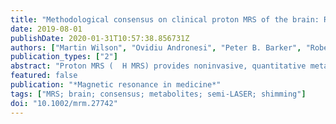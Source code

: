 ```yaml
---
title: "Methodological consensus on clinical proton MRS of the brain: Review and recommendations."
date: 2019-08-01
publishDate: 2020-01-31T10:57:38.856731Z
authors: ["Martin Wilson", "Ovidiu Andronesi", "Peter B. Barker", "Robert Bartha", "Alberto Bizzi", "Patrick J. Bolan", "Kevin M. Brindle", "In-Young Choi", "Cristina Cudalbu", "Ulrike Dydak", "Uzay E. Emir", "Ramon G. Gonzalez", "Stephan Gruber", "Rolf Gruetter", "Rakesh K. Gupta", "Arend Heerschap", "Anke Henning", "Hoby P. Hetherington", "Petra S. Huppi", "Ralph E. Hurd", "Kejal Kantarci", "Risto A. Kauppinen", "Dennis W. J. Klomp", "Roland Kreis", "Marijn J. Kruiskamp", "Martin O. Leach", "Alexander P. Lin", "Peter R. Luijten", "Małgorzata Marjańska", "Andrew A. Maudsley", "Dieter J. Meyerhoff", "Carolyn E. Mountford", "Paul G. Mullins", "James B. Murdoch", "Sarah J. Nelson", "Ralph Noeske", "Gülin Öz", "Julie W. Pan", "Andrew C. Peet", "Harish Poptani", "Stefan Posse", "Eva-Maria Ratai", "Nouha Salibi", "Tom W. J. Scheenen", "Ian C. P. Smith", "Brian J. Soher", "Ivan Tkáč", "Daniel B. Vigneron", "Franklyn A. Howe"]
publication_types: ["2"]
abstract: "Proton MRS (  H MRS) provides noninvasive, quantitative metabolite profiles of tissue and has been shown to aid the clinical management of several brain diseases. Although most modern clinical MR scanners support MRS capabilities, routine use is largely restricted to specialized centers with good access to MR research support. Widespread adoption has been slow for several reasons, and technical challenges toward obtaining reliable good-quality results have been identified as a contributing factor. Considerable progress has been made by the research community to address many of these challenges, and in this paper a consensus is presented on deficiencies in widely available MRS methodology and validated improvements that are currently in routine use at several clinical research institutions. In particular, the localization error for the PRESS localization sequence was found to be unacceptably high at 3 T, and use of the semi-adiabatic localization by adiabatic selective refocusing sequence is a recommended solution. Incorporation of simulated metabolite basis sets into analysis routines is recommended for reliably capturing the full spectral detail available from short TE acquisitions. In addition, the importance of achieving a highly homogenous static magnetic field (B  ) in the acquisition region is emphasized, and the limitations of current methods and hardware are discussed. Most recommendations require only software improvements, greatly enhancing the capabilities of clinical MRS on existing hardware. Implementation of these recommendations should strengthen current clinical applications and advance progress toward developing and validating new MRS biomarkers for clinical use."
featured: false
publication: "*Magnetic resonance in medicine*"
tags: ["MRS; brain; consensus; metabolites; semi-LASER; shimming"]
doi: "10.1002/mrm.27742"
---
```


